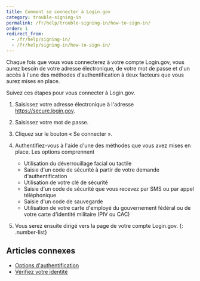 ```yaml
---
title: Comment se connecter à Login.gov
category: trouble-signing-in
permalink: /fr/help/trouble-signing-in/how-to-sign-in/
order: 1
redirect_from:
  - /fr/help/signing-in/
  - /fr/help/signing-in/how-to-sign-in/
---
```

Chaque fois que vous vous connecterez à votre compte Login.gov, vous aurez besoin de votre adresse électronique, de votre mot de passe et d'un accès à l'une des méthodes d'authentification à deux facteurs que vous aurez mises en place.

Suivez ces étapes pour vous connecter à Login.gov.

1. Saisissez votre adresse électronique à l'adresse <https://secure.login.gov>.
2. Saisissez votre mot de passe.
3. Cliquez sur le bouton « Se connecter ».
4. Authentifiez-vous à l'aide d'une des méthodes que vous avez mises en place. Les options comprennent

   * Utilisation du déverrouillage facial ou tactile
   * Saisie d'un code de sécurité à partir de votre demande d'authentification
   * Utilisation de votre clé de sécurité
   * Saisie d'un code de sécurité que vous recevez par SMS ou par appel téléphonique
   * Saisie d'un code de sauvegarde
   * Utilisation de votre carte d'employé du gouvernement fédéral ou de votre carte d'identité militaire (PIV ou CAC)
5. Vous serez ensuite dirigé vers la page de votre compte Login.gov.
{: .number-list}

## Articles connexes

* [Options d'authentification](/fr/help/get-started/authentication-options/)
* [Vérifiez votre identité](/fr/help/verify-your-identity/how-to-verify-your-identity/)